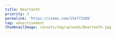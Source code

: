 ```yaml
---
title: Beartooth
priority: 3
permalink: 'https://vimeo.com/154773169'
tag: advertisement
thumbnailImage: /assets/img/uploads/Beartooth.jpg
---
```


